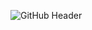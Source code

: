 ![GitHub Header](https://github.com/pouyakary/pouyakary/assets/2157285/8bdc0e3a-5464-49c0-92ed-b37f5c3da0f5)
